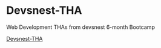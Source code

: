 # Devsnest-THA

Web Development THAs from devsnest 6-month Bootcamp

[Devsnest-THA](https://dhruvgarg02.github.io/Devsnest-THA/)
